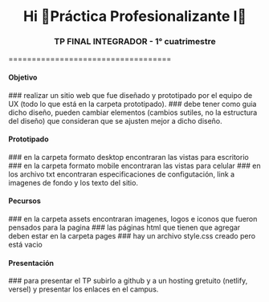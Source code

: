 <h1 align="center">Hi 👋Práctica Profesionalizante I👋</h1> 
<h3 align="center">TP FINAL INTEGRADOR - 1° cuatrimestre</h3>
===================================

<h4> Objetivo </h4>
### realizar un sitio web que fue diseñado y prototipado por el equipo de UX (todo lo que está en la carpeta prototipado).
### debe tener como guia dicho diseño, pueden cambiar elementos (cambios sutiles, no la estructura del diseño) que consideran que se ajusten mejor a dicho diseño.

<h4> Prototipado </h4>
### en la carpeta formato desktop encontraran las vistas para escritorio
### en la carpeta formato mobile encontraran las vistas para celular
### en los archivo txt encontraran especificaciones de configutación, link a imagenes de fondo y los texto del sitio.

<h4> Pecursos </h4>
### en la carpeta assets encontraran imagenes, logos e iconos que fueron pensados para la pagina
### las páginas html que tienen que agregar deben estar en la carpeta pages
### hay un archivo style.css creado pero está vacio

<h4> Presentación </h4>
### para presentar el TP subirlo a github y a un hosting gretuito (netlify, versel) y presentar los enlaces en el campus.